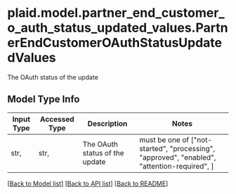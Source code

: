 # plaid.model.partner_end_customer_o_auth_status_updated_values.PartnerEndCustomerOAuthStatusUpdatedValues

The OAuth status of the update

## Model Type Info
Input Type | Accessed Type | Description | Notes
------------ | ------------- | ------------- | -------------
str,  | str,  | The OAuth status of the update | must be one of ["not-started", "processing", "approved", "enabled", "attention-required", ] 

[[Back to Model list]](../../README.md#documentation-for-models) [[Back to API list]](../../README.md#documentation-for-api-endpoints) [[Back to README]](../../README.md)

